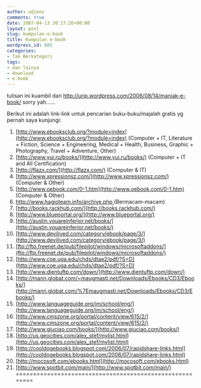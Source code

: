 ```yaml
---
author: udienz
comments: true
date: 2007-04-13 20:17:26+00:00
layout: post
slug: kumpulan-e-book
title: Kumpulan e-book
wordpress_id: 665
categories:
- Tak Berkategori
tags:
- dan lainya
- download
- e-book
---
```


tulisan ini kuambil dari http://urip.wordpress.com/2006/08/14/maniak-e-book/  sorry yah......

Berikut ini adalah link-link untuk pencarian buku-buku/majalah gratis yg pernah saya kunjungi:
1. [http://www.ebooksclub.org/?module=index](http://www.ebooksclub.org/?module=index)
(Computer + IT, Literature + Fiction, Science + Engineering, Medical + Health, Business, Graphic + Photography, Travel + Adventure, Other)
2. [http://www.yui.ru/books/](http://www.yui.ru/books/)  (Computer + IT and All Certification)
3. [http://flazx.com/](http://flazx.com/)   (Computer & IT)
4. [http://www.xpressionsz.com/](http://www.xpressionsz.com/) (Computer & Other)
5. [http://www.oebook.com/0-1.htm](http://www.oebook.com/0-1.htm) (Computer & Other)
6. [http://www.hagioteam.info/archive.php ](http://www.hagioteam.info/archive.php)(Bermacam-macam)
7. [http://books.rackhub.com/](http://books.rackhub.com/)
8. [http://www.blueportal.org/](http://www.blueportal.org/)
9. [http://austin.youareinferior.net/books/](http://austin.youareinferior.net/books/)
10. [http://www.devilived.com/category/ebook/page/3/](http://www.devilived.com/category/ebook/page/3/)
11. [ftp://ftp.freenet.de/pub/filepilot/windows/microsoftaddons/](ftp://ftp.freenet.de/pub/filepilot/windows/microsoftaddons/)
12. [http://www.coe.uga.edu/chds/dtae2/pdf/?S=D](http://www.coe.uga.edu/chds/dtae2/pdf/?S=D)
13. [http://www.dientuftp.com/down/](http://www.dientuftp.com/down/)
14. [http://mann.globat.com/~maugmasti.net/Downloads/Ebooks/CD3/Ebooks/](http://mann.globat.com/%7Emaugmasti.net/Downloads/Ebooks/CD3/Ebooks/)
15. [http://www.languageguide.org/im/school/eng/](http://www.languageguide.org/im/school/eng/)
16. [http://www.cmszone.org/portal/content/view/615/2/](http://www.cmszone.org/portal/content/view/615/2/)
17. [http://www.giuciao.com/books/](http://www.giuciao.com/books/)
18. [http://us.geocities.com/alex_stef/mylist.html](http://us.geocities.com/alex_stef/mylist.html)
19. [http://cooldogebooks.blogspot.com/2006/07/rapidshare-links.html](http://cooldogebooks.blogspot.com/2006/07/rapidshare-links.html)
20. [http://mocosoft.com/ebooks.html](http://mocosoft.com/ebooks.html)
21. [http://www.spotbit.com/main/](http://www.spotbit.com/main/)
========================================================
